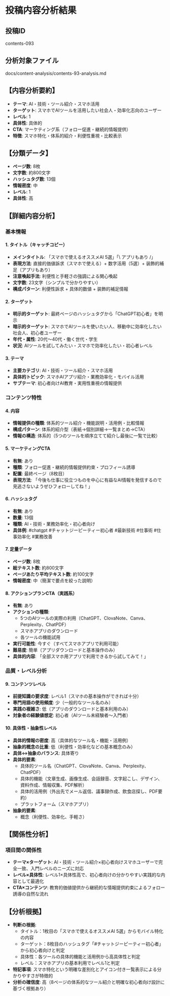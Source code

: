 # 投稿内容分析結果

## 投稿ID
contents-093

## 分析対象ファイル
docs/content-analysis/contents-93-analysis.md

## 【内容分析要約】
- **テーマ**: AI・技術・ツール紹介・スマホ活用
- **ターゲット**: スマホでAIツールを活用したい社会人・効率化志向のユーザー
- **レベル**: 1
- **具体性**: 具体的
- **CTA**: マーケティング系（フォロー促進・継続的情報提供）
- **特徴**: スマホ特化・体系的紹介・利便性重視・比較表示

## 【分類データ】
- **ページ数**: 8枚
- **文字数**: 約800文字
- **ハッシュタグ数**: 13個
- **情報密度**: 中
- **レベル**: 1
- **具体性**: 高

## 【詳細内容分析】

### 基本情報
#### 1. タイトル（キャッチコピー）
- **メインタイトル**: 「スマホで使えるオススメAI 5選」「\ アプリもあり /」
- **表現方法**: 直接的価値訴求（スマホで使える）+ 数字活用（5選）+ 装飾的補足（アプリもあり）
- **注意喚起手法**: 利便性と手軽さの強調による関心喚起
- **文字数**: 23文字（シンプルで分かりやすい）
- **構成パターン**: 利便性訴求 + 具体的数値 + 装飾的補足情報

#### 2. ターゲット
- **明示的ターゲット**: 最終ページのハッシュタグから「ChatGPT初心者」を明示
- **暗示的ターゲット**: スマホでAIツールを使いたい人、移動中に効率化したい社会人、初心者ユーザー
- **年代・属性**: 20代〜40代・働く世代・学生
- **状況**: AIツールを試してみたい・スマホで効率化したい・初心者レベル

#### 3. テーマ
- **主要カテゴリ**: AI・技術・ツール紹介・スマホ活用
- **具体的トピック**: スマホAIアプリ紹介・業務効率化・モバイル活用
- **サブテーマ**: 初心者向けAI教育・実用性重視の情報提供

### コンテンツ特性
#### 4. 内容
- **情報提供の種類**: 体系的ツール紹介・機能説明・活用例・比較情報
- **構成パターン**: 体系的紹介型（表紙→個別詳細→一覧まとめ→CTA）
- **情報の構造**: 体系的（5つのツールを順序立てて紹介し最後に一覧で比較）

#### 5. マーケティングCTA
- **有無**: あり
- **種類**: フォロー促進・継続的情報提供約束・プロフィール誘導
- **配置**: 最終ページ（8枚目）
- **表現方法**: 「今後も仕事に役立つものを中心に有益なAI情報を発信するので見逃さないようぜひフォローしてね！」

#### 6. ハッシュタグ
- **有無**: あり
- **数量**: 13個
- **種類**: AI・技術・業務効率化・初心者向け
- **具体例**: #chatgpt #チャットジーピーティー初心者 #最新技術 #仕事術 #仕事効率化 #業務改善

#### 7. 定量データ
- **ページ数**: 8枚
- **総テキスト数**: 約800文字
- **ページあたり平均テキスト数**: 約100文字
- **情報密度**: 中（簡潔で要点を絞った説明）

#### 8. アクションプランCTA（実践系）
- **有無**: あり
- **アクションの種類**: 
  - 5つのAIツールの実際の利用（ChatGPT、ClovaNote、Canva、Perplexity、ChatPDF）
  - スマホアプリのダウンロード
  - 各ツールの機能試用
- **実行可能性**: 今すぐ（すべてスマホアプリで利用可能）
- **難易度**: 簡単（アプリダウンロードと基本操作のみ）
- **具体的内容**: 「全部スマホ用アプリで利用できるから試してみて！」

### 品質・レベル分析
#### 9. コンテンツレベル
- **前提知識の要求度**: レベル1（スマホの基本操作ができれば十分）
- **専門用語の使用頻度**: 少（一般的なツール名のみ）
- **実践の複雑さ**: 低（アプリのダウンロードと基本利用のみ）
- **対象者の経験値想定**: 初心者（AIツール未経験者〜入門者）

#### 10. 具体性・抽象性レベル
- **具体的情報の密度**: 高（具体的なツール名・機能・活用例）
- **抽象的概念の比重**: 低（利便性・効率化などの基本概念のみ）
- **具体↔抽象のバランス**: 具体寄り
- **具体的要素**: 
  - 具体的ツール名（ChatGPT、ClovaNote、Canva、Perplexity、ChatPDF）
  - 具体的機能（文章生成、画像生成、会話録音、文字起こし、デザイン、資料作成、情報収集、PDF解析）
  - 具体的活用例（外出先でメール返信、議事録作成、飲食店探し、PDF要約）
  - プラットフォーム（スマホアプリ）
- **抽象的要素**: 
  - 概念（利便性、効率化、手軽さ）

## 【関係性分析】
### 項目間の関係性
- **テーマ×ターゲット**: AI・技術・ツール紹介×初心者向けスマホユーザーで完全一致、入門レベルのニーズに対応
- **レベル×具体性**: レベル1×具体性高で、初心者向けの分かりやすい実践的な内容として最適化
- **CTA×コンテンツ**: 教育的価値提供から継続的な情報提供約束によるフォロー誘導の自然な流れ

## 【分析根拠】
- **判断の根拠**: 
  - タイトル：1枚目の「スマホで使えるオススメAI 5選」からモバイル特化の内容
  - ターゲット：8枚目のハッシュタグ「#チャットジーピーティー初心者」から初心者向けと判定
  - 具体性：各ツールの具体的機能と活用例から高具体性と判定
  - レベル：スマホアプリの基本利用でレベル1と判定
- **特記事項**: スマホ特化という明確な差別化とアイコン付き一覧表示による分かりやすさが特徴的
- **分析の確信度**: 高（8ページの体系的なツール紹介と明確な初心者向け設計に基づく根拠あり）